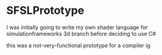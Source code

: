 # SFSLPrototype

I was initially going to write my own shader language for simulationframeworks 3d branch before deciding to use C#

this was a not-very-functional prototype for a compiler ig
